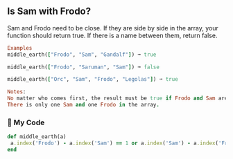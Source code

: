 ## Is Sam with Frodo?

Sam and Frodo need to be close. If they are side by side in the array, your function should return true. If there is a name between them, return false.
```ruby
Examples
middle_earth(["Frodo", "Sam", "Gandalf"]) ➞ true

middle_earth(["Frodo", "Saruman", "Sam"]) ➞ false

middle_earth(["Orc", "Sam", "Frodo", "Legolas"]) ➞ true

Notes:
No matter who comes first, the result must be true if Frodo and Sam are side by side.
There is only one Sam and one Frodo in the array.
```

### :gem: My Code
```ruby
def middle_earth(a)
 a.index('Frodo') - a.index('Sam') == 1 or a.index('Sam') - a.index('Frodo') == 1
end
```

